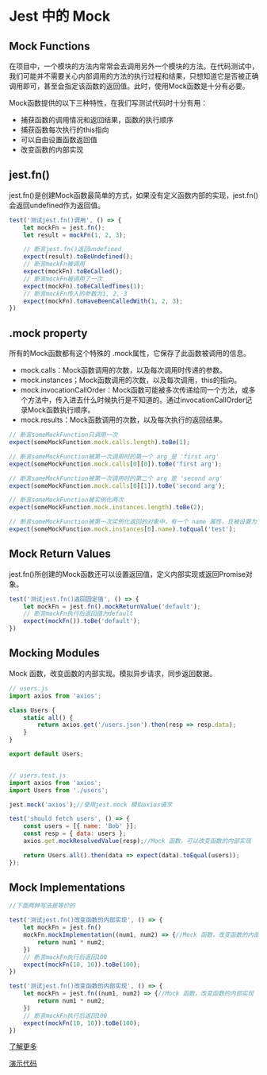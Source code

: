 # Jest 中的 Mock

## Mock Functions

在项目中，一个模块的方法内常常会去调用另外一个模块的方法。在代码测试中，我们可能并不需要关心内部调用的方法的执行过程和结果，只想知道它是否被正确调用即可，甚至会指定该函数的返回值。此时，使用Mock函数是十分有必要。

Mock函数提供的以下三种特性，在我们写测试代码时十分有用：

- 捕获函数的调用情况和返回结果，函数的执行顺序
- 捕获函数每次执行的this指向
- 可以自由设置函数返回值
- 改变函数的内部实现

## jest.fn()

jest.fn()是创建Mock函数最简单的方式，如果没有定义函数内部的实现，jest.fn()会返回undefined作为返回值。

```javascript
test('测试jest.fn()调用', () => {
    let mockFn = jest.fn();
    let result = mockFn(1, 2, 3);

    // 断言jest.fn()返回undefined
    expect(result).toBeUndefined();
    // 断言mockFn被调用
    expect(mockFn).toBeCalled();
    // 断言mockFn被调用了一次
    expect(mockFn).toBeCalledTimes(1);
    // 断言mockFn传入的参数为1, 2, 3
    expect(mockFn).toHaveBeenCalledWith(1, 2, 3);
})
```

## .mock property

所有的Mock函数都有这个特殊的 .mock属性，它保存了此函数被调用的信息。

- mock.calls：Mock函数调用的次数，以及每次调用时传递的参数。
- mock.instances；Mock函数调用的次数，以及每次调用，this的指向。
- mock.invocationCallOrder：Mock函数可能被多次传递给同一个方法，或多个方法中，传入进去什么时候执行是不知道的。通过invocationCallOrder记录Mock函数执行顺序。
- mock.results：Mock函数调用的次数，以及每次执行的返回结果。


```javascript
// 断言someMockFunction只调用一次
expect(someMockFunction.mock.calls.length).toBe(1);

// 断言someMockFunction被第一次调用时的第一个 arg 是 'first arg'
expect(someMockFunction.mock.calls[0][0]).toBe('first arg');

// 断言someMockFunction被第一次调用时的第二个 arg 是 'second arg'
expect(someMockFunction.mock.calls[0][1]).toBe('second arg');

// 断言someMockFunction被实例化两次
expect(someMockFunction.mock.instances.length).toBe(2);

// 断言someMockFunction被第一次实例化返回的对象中，有一个 name 属性，且被设置为了 'test’ 
expect(someMockFunction.mock.instances[0].name).toEqual('test');
```

## Mock Return Values

jest.fn()所创建的Mock函数还可以设置返回值，定义内部实现或返回Promise对象。

```javascript
test('测试jest.fn()返回固定值', () => {
    let mockFn = jest.fn().mockReturnValue('default');
    // 断言mockFn执行后返回值为default
    expect(mockFn()).toBe('default');
})
```

## Mocking Modules

Mock 函数，改变函数的内部实现。模拟异步请求，同步返回数据。

```javascript
// users.js
import axios from 'axios';

class Users {
    static all() {
        return axios.get('/users.json').then(resp => resp.data);
    }
}

export default Users;


// users.test.js
import axios from 'axios';
import Users from './users';

jest.mock('axios');//使用jest.mock 模拟axios请求

test('should fetch users', () => {
    const users = [{ name: 'Bob' }];
    const resp = { data: users };
    axios.get.mockResolvedValue(resp);//Mock 函数，可以改变函数的内部实现  模拟axios请求 返回的结果

    return Users.all().then(data => expect(data).toEqual(users));
});
```

## Mock Implementations

```javascript
//下面两种写法是等价的

test('测试jest.fn()改变函数的内部实现', () => {
    let mockFn = jest.fn()
    mockFn.mockImplementation((num1, num2) => {//Mock 函数，改变函数的内部实现
        return num1 * num2;
    })
    // 断言mockFn执行后返回100
    expect(mockFn(10, 10)).toBe(100);
})

test('测试jest.fn()改变函数的内部实现', () => {
    let mockFn = jest.fn((num1, num2) => {//Mock 函数，改变函数的内部实现
        return num1 * num2;
    })
    // 断言mockFn执行后返回100
    expect(mockFn(10, 10)).toBe(100);
})
```

[了解更多](https://jestjs.io/docs/en/mock-functions)

[演示代码](../source_code/08)